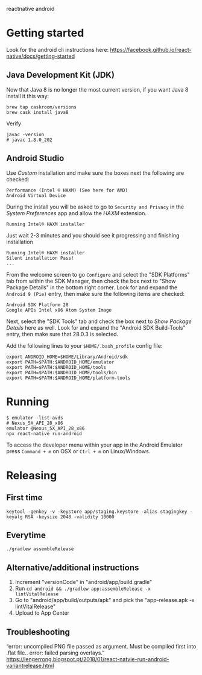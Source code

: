 reactnative android

# Getting started

Look for the android cli instructions here: https://facebook.github.io/react-native/docs/getting-started

## Java Development Kit (JDK)

Now that Java 8 is no longer the most current version, if you want Java 8 install it this way:

    brew tap caskroom/versions
    brew cask install java8

Verify

    javac -version
    # javac 1.8.0_202

## Android Studio

Use _Custom_ installation and make sure the boxes next the following are checked:

    Performance (Intel ® HAXM) (See here for AMD)
    Android Virtual Device

During the install you will be asked to go to `Security and Privacy` in the _System Preferences_ app and allow the _HAXM_ extension.

    Running Intel® HAXM installer

Just wait 2-3 minutes and you should see it progressing and finishing installation

    Running Intel® HAXM installer
    Silent installation Pass!
    ...

From the welcome screen to go `Configure` and select the "SDK Platforms" tab from within the SDK Manager, then check the box next to "Show Package Details" in the bottom right corner. Look for and expand the `Android 9 (Pie)` entry, then make sure the following items are checked:

    Android SDK Platform 28
    Google APIs Intel x86 Atom System Image

Next, select the "SDK Tools" tab and check the box next to _Show Package Details_ here as well. Look for and expand the "Android SDK Build-Tools" entry, then make sure that 28.0.3 is selected.

Add the following lines to your `$HOME/.bash_profile` config file:

    export ANDROID_HOME=$HOME/Library/Android/sdk
    export PATH=$PATH:$ANDROID_HOME/emulator
    export PATH=$PATH:$ANDROID_HOME/tools
    export PATH=$PATH:$ANDROID_HOME/tools/bin
    export PATH=$PATH:$ANDROID_HOME/platform-tools

# Running

    $ emulator -list-avds
    # Nexus_5X_API_28_x86
    emulator @Nexus_5X_API_28_x86
    npx react-native run-android

To access the developer menu within your app in the Android Emulator press `Command + m` on OSX or `Ctrl + m` on Linux/Windows.


# Releasing

## First time
    keytool -genkey -v -keystore app/staging.keystore -alias stagingkey -keyalg RSA -keysize 2048 -validity 10000

## Everytime

    ./gradlew assembleRelease

## Alternative/additional instructions

1. Increment "versionCode" in "android/app/build.gradle"
2. Run `cd android && ./gradlew app:assembleRelease -x lintVitalRelease`
3. Go to "android/app/build/outputs/apk" and pick the "app-release.apk -x lintVitalRelease"
4. Upload to App Center

## Troubleshooting

“error: uncompiled PNG file passed as argument. Must be compiled first into .flat file..
error: failed parsing overlays.”
https://lengerrong.blogspot.pt/2018/01/react-natvie-run-android-variantrelease.html
